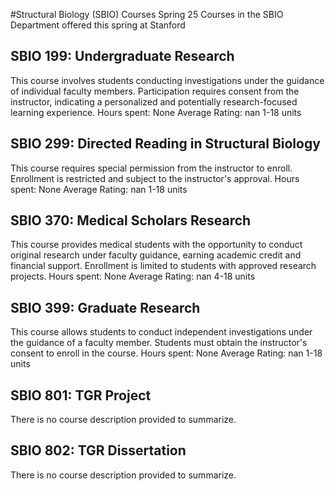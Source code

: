 #Structural Biology (SBIO) Courses Spring 25
Courses in the SBIO Department offered this spring at Stanford
## SBIO 199: Undergraduate Research
This course involves students conducting investigations under the guidance of individual faculty members. Participation requires consent from the instructor, indicating a personalized and potentially research-focused learning experience.
Hours spent: None
Average Rating: nan
1-18 units
## SBIO 299: Directed Reading in Structural Biology
This course requires special permission from the instructor to enroll. Enrollment is restricted and subject to the instructor's approval.
Hours spent: None
Average Rating: nan
1-18 units
## SBIO 370: Medical Scholars Research
This course provides medical students with the opportunity to conduct original research under faculty guidance, earning academic credit and financial support. Enrollment is limited to students with approved research projects.
Hours spent: None
Average Rating: nan
4-18 units
## SBIO 399: Graduate Research
This course allows students to conduct independent investigations under the guidance of a faculty member. Students must obtain the instructor's consent to enroll in the course.
Hours spent: None
Average Rating: nan
1-18 units
## SBIO 801: TGR Project
There is no course description provided to summarize.
## SBIO 802: TGR Dissertation
There is no course description provided to summarize.